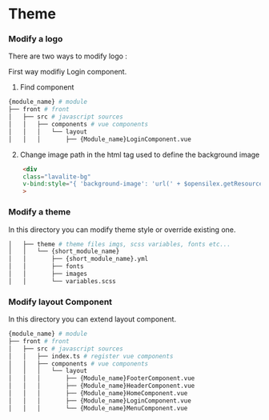 Theme
=============

### Modify a logo

There are two ways to modify logo :

First way modifiy Login component.

1. Find component
```bash
{module_name} # module
├── front # front
│   ├── src # javascript sources 
│   │   ├── components # vue components
│   │   │   └── layout 
│   │   │       ├── {Module_name}LoginComponent.vue 
```

2. Change image path in the html tag used to define the background image

```html
    <div
    class="lavalite-bg"
    v-bind:style="{ 'background-image': 'url(' + $opensilex.getResourceURI('images/opensilex-login-bg.jpg') + ')' }"
    >
```



### Modify a theme

In this directory you can modify theme style or override existing one.

```bash
│   ├── theme # theme files imgs, scss variables, fonts etc...
│   │   └── {short_module_name}
│   │       ├── {short_module_name}.yml
│   │       ├── fonts
│   │       ├── images
│   │       └── variables.scss
```

### Modify layout Component

In this directory you can extend layout component.

```bash
{module_name} # module
├── front # front
│   ├── src # javascript sources
│   │   ├── index.ts # register vue components
│   │   ├── components # vue components
│   │   │   └── layout
│   │   │       ├── {Module_name}FooterComponent.vue
│   │   │       ├── {Module_name}HeaderComponent.vue
│   │   │       ├── {Module_name}HomeComponent.vue
│   │   │       ├── {Module_name}LoginComponent.vue
│   │   │       └── {Module_name}MenuComponent.vue
```

